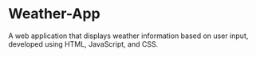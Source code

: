 # Weather-App
A web application that displays weather information based on user input, developed using HTML, JavaScript, and CSS.
